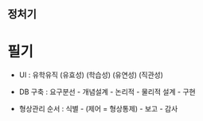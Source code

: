 ## 정처기

# 필기

- UI : 유학유직 (유효성) (학습성) (유연성) (직관성)

- DB 구축 : 요구분선 - 개념설계 - 논리적 - 물리적 설계 - 구현

- 형상관리 순서 : 식별 - (제어 = 형상통제) - 보고 - 감사